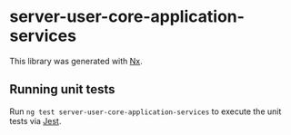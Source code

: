 # server-user-core-application-services

This library was generated with [Nx](https://nx.dev).

## Running unit tests

Run `ng test server-user-core-application-services` to execute the unit tests via [Jest](https://jestjs.io).

